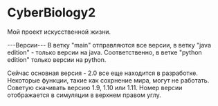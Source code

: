 # CyberBiology2
Мой проект искусственной жизни.

---Версии---
В ветку "main" отправляются все версии, в ветку "java edition" - только версии на java. Соответственно, в ветке "python edition" только версии на python.

Сейчас основная версия - 2.0 все еще находится в разработке. Некоторые функции, такие как сохрнение мира, могут не работать. Советую скачивать версию 1.9, 1.10 или 1.11. Номер версии отображается в симуляции в верхнем правом углу.

